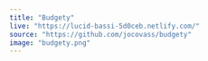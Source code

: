 ```yaml
---
title: "Budgety"
live: "https://lucid-bassi-5d0ceb.netlify.com/"
source: "https://github.com/jocovass/budgety"
image: "budgety.png"
---
```

